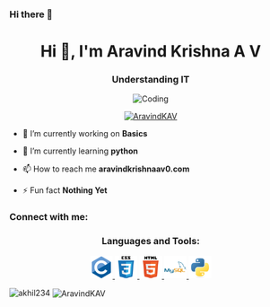 ### Hi there 👋
<h1 align="center">Hi 👋, I'm Aravind Krishna A V</h1>
<h3 align="center">Understanding IT</h3>
<p align="center">
<img align="" alt="Coding" width="200" src="http://clipart-library.com/images/6cr5EKMgi.gif">
<p>
<p align="center"> <a href="https://github-profile-trophy.vercel.app/?username=ryo-ma&theme=dark_lover"><img src="https://github-profile-trophy.vercel.app/?username=AravindKAV" alt="AravindKAV" /></a> </p>

- 🔭 I’m currently working on **Basics**

- 🌱 I’m currently learning **python**

- 📫 How to reach me **aravindkrishnaav0.com**

- ⚡ Fun fact **Nothing Yet**

<h3 align="left">Connect with me:</h3>
<p align="left">
</p>

<h3 align="center">Languages and Tools:</h3>
<p align="center"> <a href="https://www.cprogramming.com/" target="_blank" rel="noreferrer"> <img src="https://raw.githubusercontent.com/devicons/devicon/master/icons/c/c-original.svg" alt="c" width="40" height="40"/> </a> <a href="https://www.w3schools.com/css/" target="_blank" rel="noreferrer"> <img src="https://raw.githubusercontent.com/devicons/devicon/master/icons/css3/css3-original-wordmark.svg" alt="css3" width="40" height="40"/> </a> <a href="https://www.w3.org/html/" target="_blank" rel="noreferrer"> <img src="https://raw.githubusercontent.com/devicons/devicon/master/icons/html5/html5-original-wordmark.svg" alt="html5" width="40" height="40"/> </a> <a href="https://www.mysql.com/" target="_blank" rel="noreferrer"> <img src="https://raw.githubusercontent.com/devicons/devicon/master/icons/mysql/mysql-original-wordmark.svg" alt="mysql" width="40" height="40"/> </a> <a href="https://www.python.org" target="_blank" rel="noreferrer"> <img src="https://raw.githubusercontent.com/devicons/devicon/master/icons/python/python-original.svg" alt="python" width="40" height="40"/> </a> </p>

<p><img align="left" src="https://github-readme-stats.vercel.app/api/top-langs?username=akhil234&show_icons=true&locale=en&layout=compact" alt="akhil234" /></p>

<p>&nbsp;<img align="center" src="https://github-readme-stats.vercel.app/api?username=AravindKAV&show_icons=true&locale=en" alt="AravindKAV" /></p>

